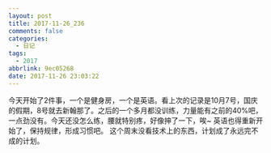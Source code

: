 ```yaml
---
layout: post
title: 2017-11-26_236
comments: false
categories:
  - 日记
tags:
  - 2017
abbrlink: 9ec05268
date: 2017-11-26 23:03:22
---
```


  今天开始了2件事，一个是健身房，一个是英语。看上次的记录是10月7号，国庆的假期，8号就去新翰那了。之后的一个多月都没训练，力量能有之前的40%吧，一点劲没有。今天还没怎么练，腰就特别疼，好像抻了一下，唉~
  英语也得重新开始了，保持规律，形成习惯吧。
  这个周末没看技术上的东西，计划成了永远完不成的计划。

